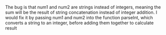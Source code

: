The bug is that num1 and num2 are strings instead of integers, meaning the sum will be the result of string concatenation instead of integer addition. 
I would fix it by passing num1 and num2 into the function parseInt, which converts a string to an integer, before adding them together to calculate result